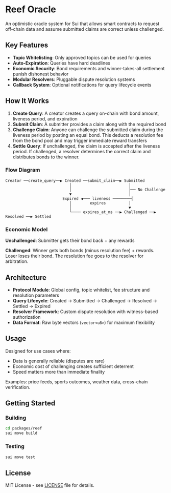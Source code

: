 # Reef Oracle

An optimistic oracle system for Sui that allows smart contracts to request off-chain data and assume submitted claims are correct unless challenged.

## Key Features

- **Topic Whitelisting**: Only approved topics can be used for queries
- **Auto-Expiration**: Queries have hard deadlines
- **Economic Security**: Bond requirements and winner-takes-all settlement punish dishonest behavior
- **Modular Resolvers**: Pluggable dispute resolution systems
- **Callback System**: Optional notifications for query lifecycle events

## How It Works

1. **Create Query**: A creator creates a query on-chain with bond amount, liveness period, and expiration
2. **Submit Claim**: A submitter provides a claim along with the required bond
3. **Challenge Claim**: Anyone can challenge the submitted claim during the liveness period by posting an equal bond. This deducts a resolution fee from the bond pool and may trigger immediate reward transfers
4. **Settle Query**: If unchallenged, the claim is accepted after the liveness period. If challenged, a resolver determines the correct claim and distributes bonds to the winner.

### Flow Diagram

```
Creator ──create_query──▶ Created ──submit_claim──▶ Submitted
                            │                         │
                            │                         ├── No Challenge
                            ▼                         │
                         Expired ◀─── liveness ────────┤
                            │        expires          │
                            │                         ▼
                            └──── expires_at_ms ──▶ Challenged ──▶ Resolved ──▶ Settled
```

### Economic Model

**Unchallenged**: Submitter gets their bond back + any rewards

**Challenged**: Winner gets both bonds (minus resolution fee) + rewards. Loser loses their bond. The resolution fee goes to the resolver for arbitration.

## Architecture

- **Protocol Module**: Global config, topic whitelist, fee structure and resolution parameters
- **Query Lifecycle**: Created → Submitted → Challenged → Resolved → Settled → Expired
- **Resolver Framework**: Custom dispute resolution with witness-based authorization
- **Data Format**: Raw byte vectors (`vector<u8>`) for maximum flexibility

## Usage

Designed for use cases where:

- Data is generally reliable (disputes are rare)
- Economic cost of challenging creates sufficient deterrent
- Speed matters more than immediate finality

Examples: price feeds, sports outcomes, weather data, cross-chain verification.

## Getting Started

### Building

```bash
cd packages/reef
sui move build
```

### Testing

```bash
sui move test
```

## License

MIT License - see [LICENSE](LICENSE) file for details.
